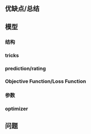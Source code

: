 ## 优缺点/总结
## 模型
### 结构
### tricks
### prediction/rating
### Objective Function/Loss Function
### 参数
### optimizer
## 问题